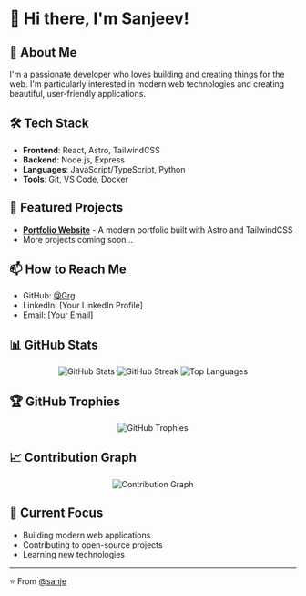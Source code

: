 # 👋 Hi there, I'm Sanjeev!

## 🚀 About Me
I'm a passionate developer who loves building and creating things for the web. I'm particularly interested in modern web technologies and creating beautiful, user-friendly applications.

## 🛠️ Tech Stack
- **Frontend**: React, Astro, TailwindCSS
- **Backend**: Node.js, Express
- **Languages**: JavaScript/TypeScript, Python
- **Tools**: Git, VS Code, Docker

## 🌟 Featured Projects
- **[Portfolio Website](https://guru-ng.github.io/fluffy-octo-chainsaw/)** - A modern portfolio built with Astro and TailwindCSS
- More projects coming soon...

## 📫 How to Reach Me
- GitHub: [@Grg](https://github.com/guru-ng)
- LinkedIn: [Your LinkedIn Profile]
- Email: [Your Email]

## 📊 GitHub Stats
<div align="center">
  <img src="https://github-readme-stats.vercel.app/api?username=sanje&show_icons=true&theme=radical" alt="GitHub Stats" />
  <img src="https://github-readme-streak-stats.herokuapp.com/?user=sanje&theme=radical" alt="GitHub Streak" />
  <img src="https://github-readme-stats.vercel.app/api/top-langs/?username=sanje&layout=compact&theme=radical" alt="Top Languages" />
</div>

## 🏆 GitHub Trophies
<div align="center">
  <img src="https://github-profile-trophy.vercel.app/?username=sanje&theme=radical&row=1" alt="GitHub Trophies" />
</div>

## 📈 Contribution Graph
<div align="center">
  <img src="https://github-readme-activity-graph.vercel.app/graph?username=sanje&theme=radical" alt="Contribution Graph" />
</div>

## 🎯 Current Focus
- Building modern web applications
- Contributing to open-source projects
- Learning new technologies

---
⭐️ From [@sanje](https://github.com/sanje)
